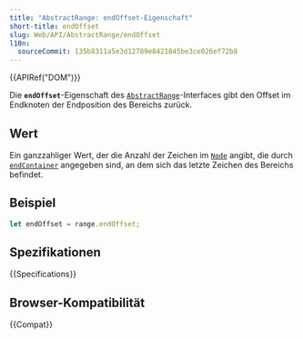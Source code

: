 ```yaml
---
title: "AbstractRange: endOffset-Eigenschaft"
short-title: endOffset
slug: Web/API/AbstractRange/endOffset
l10n:
  sourceCommit: 135b8311a5e3d12789e8421845be3ce026ef72b8
---
```


{{APIRef("DOM")}}

Die **`endOffset`**-Eigenschaft des [`AbstractRange`](/de/docs/Web/API/AbstractRange)-Interfaces gibt den Offset im Endknoten der Endposition des Bereichs zurück.

## Wert

Ein ganzzahliger Wert, der die Anzahl der Zeichen im [`Node`](/de/docs/Web/API/Node) angibt, die durch [`endContainer`](/de/docs/Web/API/AbstractRange/endContainer) angegeben sind, an dem sich das letzte Zeichen des Bereichs befindet.

## Beispiel

```js
let endOffset = range.endOffset;
```

## Spezifikationen

{{Specifications}}

## Browser-Kompatibilität

{{Compat}}
